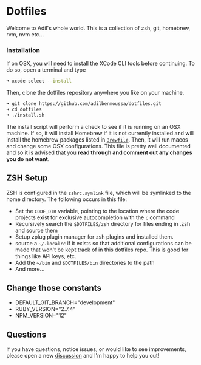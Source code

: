 # Dotfiles

Welcome to Adil's whole world. This is a collection of zsh, git, homebrew, rvm, nvm etc...

### Installation

If on OSX, you will need to install the XCode CLI tools before continuing. To do so, open a terminal and type

```bash
➜ xcode-select --install
```

Then, clone the dotfiles repository anywhere you like on your machine.

```bash
➜ git clone https://github.com/adilbenmoussa/dotfiles.git
➜ cd dotfiles
➜ ./install.sh
```


The install script will perform a check to see if it is running on an OSX machine. If so, it will install Homebrew if it is not currently installed and will install the homebrew packages listed in [`Brewfile`](Brewfile). Then, it will run macos and change some OSX configurations. This file is pretty well documented and so it is advised that you __read through and comment out any changes you do not want__.

## ZSH Setup

ZSH is configured in the `zshrc.symlink` file, which will be symlinked to the home directory. The following occurs in this file:

* Set the `CODE_DIR` variable, pointing to the location where the code projects exist for exclusive autocompletion with the `c` command
* Recursively search the `$DOTFILES/zsh` directory for files ending in .zsh and source them
* Setup zplug plugin manager for zsh plugins and installed them.
* source a `~/.localrc` if it exists so that additional configurations can be made that won't be kept track of in this dotfiles repo. This is good for things like API keys, etc.
* Add the `~/bin` and `$DOTFILES/bin` directories to the path
* And more...

## Change those constants 

* DEFAULT_GIT_BRANCH="development"
* RUBY_VERSION="2.7.4"
* NPM_VERSION="12"



## Questions

If you have questions, notice issues,  or would like to see improvements, please open a new [discussion](https://github.com/nicknisi/adilbenmoussa/discussions/new) and I'm happy to help you out!
